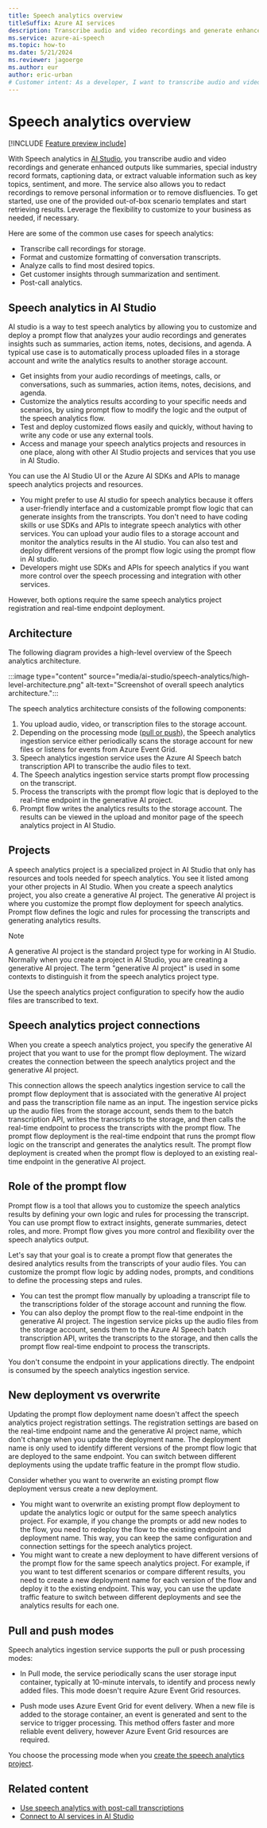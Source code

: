 ```yaml
---
title: Speech analytics overview
titleSuffix: Azure AI services
description: Transcribe audio and video recordings and generate enhanced outputs like summaries or extract valuable information such as key topics, sentiment, and more.
ms.service: azure-ai-speech
ms.topic: how-to
ms.date: 5/21/2024
ms.reviewer: jagoerge
ms.author: eur
author: eric-urban
# Customer intent: As a developer, I want to transcribe audio and video recordings and generate enhanced outputs like summaries or extract valuable information such as key topics, sentiment, and more.
---
```


# Speech analytics overview

[!INCLUDE [Feature preview include](../../ai-studio/includes/generic-preview.md)]

With Speech analytics in [AI Studio](https://ai.azure.com), you transcribe audio and video recordings and generate enhanced outputs like summaries, special industry record formats, captioning data, or extract valuable information such as key topics, sentiment, and more. The service also allows you to redact recordings to remove personal information or to remove disfluencies. To get started, use one of the provided out-of-box scenario templates and start retrieving results. Leverage the flexibility to customize to your business as needed, if necessary.

Here are some of the common use cases for speech analytics:
- Transcribe call recordings for storage.
- Format and customize formatting of conversation transcripts.
- Analyze calls to find most desired topics.
- Get customer insights through summarization and sentiment.
- Post-call analytics.

## Speech analytics in AI Studio

AI studio is a way to test speech analytics by allowing you to customize and deploy a prompt flow that analyzes your audio recordings and generates insights such as summaries, action items, notes, decisions, and agenda. A typical use case is to automatically process uploaded files in a storage account and write the analytics results to another storage account. 

- Get insights from your audio recordings of meetings, calls, or conversations, such as summaries, action items, notes, decisions, and agenda.
- Customize the analytics results according to your specific needs and scenarios, by using prompt flow to modify the logic and the output of the speech analytics flow.
- Test and deploy customized flows easily and quickly, without having to write any code or use any external tools.
- Access and manage your speech analytics projects and resources in one place, along with other AI Studio projects and services that you use in AI Studio.

You can use the AI Studio UI or the Azure AI SDKs and APIs to manage speech analytics projects and resources.
- You might prefer to use AI studio for speech analytics because it offers a user-friendly interface and a customizable prompt flow logic that can generate insights from the transcripts. You don't need to have coding skills or use SDKs and APIs to integrate speech analytics with other services. You can upload your audio files to a storage account and monitor the analytics results in the AI studio. You can also test and deploy different versions of the prompt flow logic using the prompt flow in AI studio.
- Developers might use SDKs and APIs for speech analytics if you want more control over the speech processing and integration with other services. 

However, both options require the same speech analytics project registration and real-time endpoint deployment.

## Architecture

The following diagram provides a high-level overview of the Speech analytics architecture. 

:::image type="content" source="media/ai-studio/speech-analytics/high-level-architecture.png" alt-text="Screenshot of overall speech analytics architecture.":::

The speech analytics architecture consists of the following components:
1. You upload audio, video, or transcription files to the storage account.
1. Depending on the processing mode ([pull or push](#pull-and-push-modes)), the Speech analytics ingestion service either periodically scans the storage account for new files or listens for events from Azure Event Grid.
1. Speech analytics ingestion service uses the Azure AI Speech batch transcription API to transcribe the audio files to text.
1. The Speech analytics ingestion service starts prompt flow processing on the transcript.
1. Process the transcripts with the prompt flow logic that is deployed to the real-time endpoint in the generative AI project.
1. Prompt flow writes the analytics results to the storage account. The results can be viewed in the upload and monitor page of the speech analytics project in AI Studio.

## Projects

A speech analytics project is a specialized project in AI Studio that only has resources and tools needed for speech analytics. You see it listed among your other projects in AI Studio. When you create a speech analytics project, you also create a generative AI project. The generative AI project is where you customize the prompt flow deployment for speech analytics. Prompt flow defines the logic and rules for processing the transcripts and generating analytics results. 

> [!NOTE]
> A generative AI project is the standard project type for working in AI Studio. Normally when you create a project in AI Studio, you are creating a generative AI project. The term "generative AI project" is used in some contexts to distinguish it from the speech analytics project type. 

Use the speech analytics project configuration to specify how the audio files are transcribed to text. 

## Speech analytics project connections

When you create a speech analytics project, you specify the generative AI project that you want to use for the prompt flow deployment. The wizard creates the connection between the speech analytics project and the generative AI project.

This connection allows the speech analytics ingestion service to call the prompt flow deployment that is associated with the generative AI project and pass the transcription file name as an input. The ingestion service picks up the audio files from the storage account, sends them to the batch transcription API, writes the transcripts to the storage, and then calls the real-time endpoint to process the transcripts with the prompt flow. The prompt flow deployment is the real-time endpoint that runs the prompt flow logic on the transcript and generates the analytics result. The prompt flow deployment is created when the prompt flow is deployed to an existing real-time endpoint in the generative AI project.

## Role of the prompt flow

Prompt flow is a tool that allows you to customize the speech analytics results by defining your own logic and rules for processing the transcript. You can use prompt flow to extract insights, generate summaries, detect roles, and more. Prompt flow gives you more control and flexibility over the speech analytics output. 

Let's say that your goal is to create a prompt flow that generates the desired analytics results from the transcripts of your audio files. You can customize the prompt flow logic by adding nodes, prompts, and conditions to define the processing steps and rules. 
- You can test the prompt flow manually by uploading a transcript file to the transcriptions folder of the storage account and running the flow. 
- You can also deploy the prompt flow to the real-time endpoint in the generative AI project. The ingestion service picks up the audio files from the storage account, sends them to the Azure AI Speech batch transcription API, writes the transcripts to the storage, and then calls the prompt flow real-time endpoint to process the transcripts.

You don't consume the endpoint in your applications directly. The endpoint is consumed by the speech analytics ingestion service.

## New deployment vs overwrite

Updating the prompt flow deployment name doesn't affect the speech analytics project registration settings. The registration settings are based on the real-time endpoint name and the generative AI project name, which don't change when you update the deployment name. The deployment name is only used to identify different versions of the prompt flow logic that are deployed to the same endpoint. You can switch between different deployments using the update traffic feature in the prompt flow studio.

Consider whether you want to overwrite an existing prompt flow deployment versus create a new deployment.

- You might want to overwrite an existing prompt flow deployment to update the analytics logic or output for the same speech analytics project. For example, if you change the prompts or add new nodes to the flow, you need to redeploy the flow to the existing endpoint and deployment name. This way, you can keep the same configuration and connection settings for the speech analytics project.
- You might want to create a new deployment to have different versions of the prompt flow for the same speech analytics project. For example, if you want to test different scenarios or compare different results, you need to create a new deployment name for each version of the flow and deploy it to the existing endpoint. This way, you can use the update traffic feature to switch between different deployments and see the analytics results for each one.

## Pull and push modes

Speech analytics ingestion service supports the pull or push processing modes:

- In Pull mode, the service periodically scans the user storage input container, typically at 10-minute intervals, to identify and process newly added files. This mode doesn't require Azure Event Grid resources.

- Push mode uses Azure Event Grid for event delivery. When a new file is added to the storage container, an event is generated and sent to the service to trigger processing. This method offers faster and more reliable event delivery, however Azure Event Grid resources are required.

You choose the processing mode when you [create the speech analytics project](./speech-analytics-post-call.md#create-a-speech-analytics-project-in-the-hub). 

## Related content

- [Use speech analytics with post-call transcriptions](./speech-analytics-post-call.md)
- [Connect to AI services in AI Studio](../../ai-studio/ai-services/connect-ai-services.md)